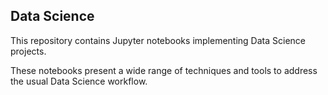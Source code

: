## Data Science

This repository contains Jupyter notebooks implementing Data Science projects. 

These notebooks present a wide range of techniques and tools to address the usual Data Science workflow.
